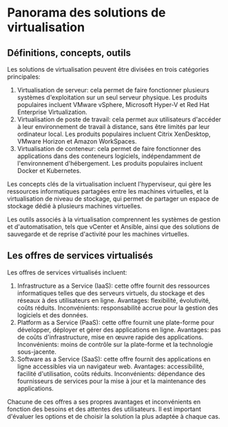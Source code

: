 # Panorama des solutions de virtualisation

## &#x20;Définitions, concepts, outils

Les solutions de virtualisation peuvent être divisées en trois catégories principales:

1. Virtualisation de serveur: cela permet de faire fonctionner plusieurs systèmes d'exploitation sur un seul serveur physique. Les produits populaires incluent VMware vSphere, Microsoft Hyper-V et Red Hat Enterprise Virtualization.
2. Virtualisation de poste de travail: cela permet aux utilisateurs d'accéder à leur environnement de travail à distance, sans être limités par leur ordinateur local. Les produits populaires incluent Citrix XenDesktop, VMware Horizon et Amazon WorkSpaces.
3. Virtualisation de conteneur: cela permet de faire fonctionner des applications dans des conteneurs logiciels, indépendamment de l'environnement d'hébergement. Les produits populaires incluent Docker et Kubernetes.

Les concepts clés de la virtualisation incluent l'hyperviseur, qui gère les ressources informatiques partagées entre les machines virtuelles, et la virtualisation de niveau de stockage, qui permet de partager un espace de stockage dédié à plusieurs machines virtuelles.

Les outils associés à la virtualisation comprennent les systèmes de gestion et d'automatisation, tels que vCenter et Ansible, ainsi que des solutions de sauvegarde et de reprise d'activité pour les machines virtuelles.

## Les offres de services virtualisés

Les offres de services virtualisés incluent:

1. Infrastructure as a Service (IaaS): cette offre fournit des ressources informatiques telles que des serveurs virtuels, du stockage et des réseaux à des utilisateurs en ligne. Avantages: flexibilité, évolutivité, coûts réduits. Inconvénients: responsabilité accrue pour la gestion des logiciels et des données.
2. Platform as a Service (PaaS): cette offre fournit une plate-forme pour développer, déployer et gérer des applications en ligne. Avantages: pas de coûts d'infrastructure, mise en œuvre rapide des applications. Inconvénients: moins de contrôle sur la plate-forme et la technologie sous-jacente.
3. Software as a Service (SaaS): cette offre fournit des applications en ligne accessibles via un navigateur web. Avantages: accessibilité, facilité d'utilisation, coûts réduits. Inconvénients: dépendance des fournisseurs de services pour la mise à jour et la maintenance des applications.

Chacune de ces offres a ses propres avantages et inconvénients en fonction des besoins et des attentes des utilisateurs. Il est important d'évaluer les options et de choisir la solution la plus adaptée à chaque cas.
